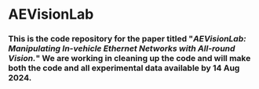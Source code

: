 # AEVisionLab

### This is the code repository for the paper titled "*AEVisionLab: Manipulating In-vehicle Ethernet Networks with All-round Vision.*" We are working in cleaning up the code and will make both the code and all experimental data available by 14 Aug 2024.
